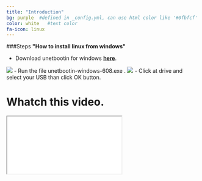 ```yaml
---
title: "Introduction"
bg: purple  #defined in _config.yml, can use html color like '#0fbfcf'
color: white   #text color
fa-icon: linux
---
```

###Steps **"How to install linux from windows"**
 - Download unetbootin for windows [**here**](http://softlayer-ams.dl.sourceforge.net/project/unetbootin/UNetbootin/608/unetbootin-windows-608.exe).
<img src="https://raw.githubusercontent.com/gerigjylbegu/gerigjylbegu.github.io/master/img/Introduction/unetbootin.jpg">
 - Run the file unetbootin-windows-608.exe .
<img src="https://raw.githubusercontent.com/gerigjylbegu/gerigjylbegu.github.io/master/img/Introduction/unetbootinstep1.jpg"> 
 - Click at drive and select your USB than click OK button.

# Whatch this video.
<div class="icontain">
  <iframe src="//www.youtube.com/embed/-OJUB9uOPBg" allowfullscreen></iframe>
</div>


